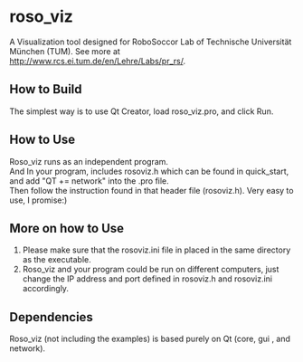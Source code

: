 roso_viz
========

A Visualization tool designed for RoboSoccor Lab of Technische Universität München (TUM). 
See more at http://www.rcs.ei.tum.de/en/Lehre/Labs/pr_rs/.

How to Build
-------------------------------
The simplest way is to use Qt Creator, load roso_viz.pro, and click Run.


How to Use
-------------------------------
Roso_viz runs as an independent program.  
And In your program, includes rosoviz.h which can be found in quick_start\, and add
"QT += network" into the .pro file.   
Then follow the instruction found in that header file (rosoviz.h). Very easy to use, I promise:)


More on how to Use
-------------------------------
1. Please make sure that the rosoviz.ini file in placed in the same directory as the executable.
2. Roso_viz and your program could be run on different computers, just change the IP address and port
defined in rosoviz.h and rosoviz.ini accordingly.


Dependencies
-------------------------------
Roso_viz (not including the examples) is based purely on Qt (core, gui , and network).
